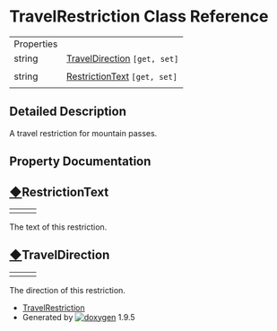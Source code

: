 # TravelRestriction Class Reference

|  |  |
| --- | --- |
| Properties | |
| string | [TravelDirection](class_travel_restriction.html#a9571373c586126894530e6597bdc90f1) `[get, set]` |
|  | |
| string | [RestrictionText](class_travel_restriction.html#adbb50d200bc692ad4d1b0be4e86270c0) `[get, set]` |
|  | |

## Detailed Description

A travel restriction for mountain passes.

## Property Documentation

## [◆](#adbb50d200bc692ad4d1b0be4e86270c0)RestrictionText

|  |  |  |
| --- | --- | --- |
| |  | | --- | | string TravelRestriction.RestrictionText | | getset |

The text of this restriction.

## [◆](#a9571373c586126894530e6597bdc90f1)TravelDirection

|  |  |  |
| --- | --- | --- |
| |  | | --- | | string TravelRestriction.TravelDirection | | getset |

The direction of this restriction.

* [TravelRestriction](class_travel_restriction.html)
* Generated by [![doxygen](doxygen.svg)](https://www.doxygen.org/index.html) 1.9.5

